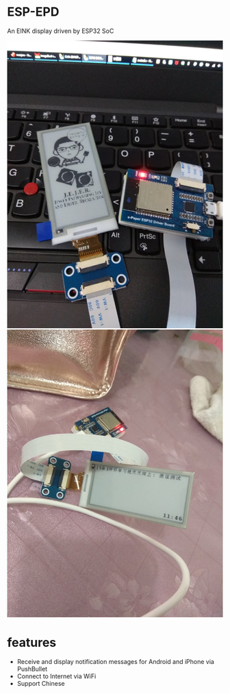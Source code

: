 # ESP-EPD
An EINK display driven by ESP32 SoC

![screenshot1](DvAi5qpU8AE9K2b.jpeg "Screenshot1")
![screenshot2](DwuMkVFUcAAVk9c.jpeg "Screenshot2")

# features
- Receive and display notification messages for Android and iPhone via PushBullet
- Connect to Internet via WiFi
- Support Chinese
